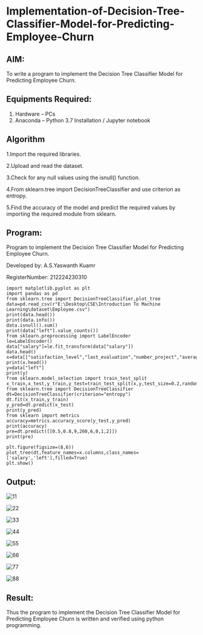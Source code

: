 # Implementation-of-Decision-Tree-Classifier-Model-for-Predicting-Employee-Churn

## AIM:
To write a program to implement the Decision Tree Classifier Model for Predicting Employee Churn.

## Equipments Required:
1. Hardware – PCs
2. Anaconda – Python 3.7 Installation / Jupyter notebook

## Algorithm

1.Import the required libraries.

2.Upload and read the dataset.

3.Check for any null values using the isnull() function.

4.From sklearn.tree import DecisionTreeClassifier and use criterion as entropy.

5.Find the accuracy of the model and predict the required values by importing the required module from sklearn.

## Program:

Program to implement the Decision Tree Classifier Model for Predicting Employee Churn.

Developed by: A.S.Yaswanth Kuamr  

RegisterNumber: 212224230310

```
import matplotlib.pyplot as plt
import pandas as pd
from sklearn.tree import DecisionTreeClassifier,plot_tree
data=pd.read_csv(r"E:\Desktop\CSE\Introduction To Machine Learning\dataset\Employee.csv")
print(data.head())
print(data.info())
data.isnull().sum()
print(data["left"].value_counts())
from sklearn.preprocessing import LabelEncoder
le=LabelEncoder()
data["salary"]=le.fit_transform(data["salary"])
data.head()
x=data[["satisfaction_level","last_evaluation","number_project","average_montly_hours","time_spend_company","Work_accident","promotion_last_5years","salary"]]
print(x.head())
y=data["left"]
print(y)
from sklearn.model_selection import train_test_split
x_train,x_test,y_train,y_test=train_test_split(x,y,test_size=0.2,random_state=100)
from sklearn.tree import DecisionTreeClassifier
dt=DecisionTreeClassifier(criterion="entropy")
dt.fit(x_train,y_train)
y_pred=dt.predict(x_test)
print(y_pred)
from sklearn import metrics
accuracy=metrics.accuracy_score(y_test,y_pred)
print(accuracy)
pre=dt.predict([[0.5,0.8,9,260,6,0,1,2]])
print(pre)

plt.figure(figsize=(8,6))
plot_tree(dt,feature_names=x.columns,class_names=['salary','left'],filled=True)
plt.show()

```

## Output:

![11](https://github.com/user-attachments/assets/c4ebad5f-2fbf-4f1e-acc3-8d515ce790c8)

![22](https://github.com/user-attachments/assets/8fb7a9a9-0443-405e-8964-502a8cc1f05e)

![33](https://github.com/user-attachments/assets/dc99868e-3dad-4a65-afee-b69b72510461)

![44](https://github.com/user-attachments/assets/88447cc2-e24b-4026-afa2-3793f250a579)

![55](https://github.com/user-attachments/assets/e2ddf4ca-5129-4b53-836d-0af96bcdd141)

![66](https://github.com/user-attachments/assets/7126860c-ec80-46ab-9b0b-d7f74193e17e)

![77](https://github.com/user-attachments/assets/bacf79cf-98b3-42e9-81a1-14ac4b8f9e3c)

![88](https://github.com/user-attachments/assets/30267649-e18d-4bdc-b45c-9b1f8e569c4c)



## Result:
Thus the program to implement the  Decision Tree Classifier Model for Predicting Employee Churn is written and verified using python programming.
